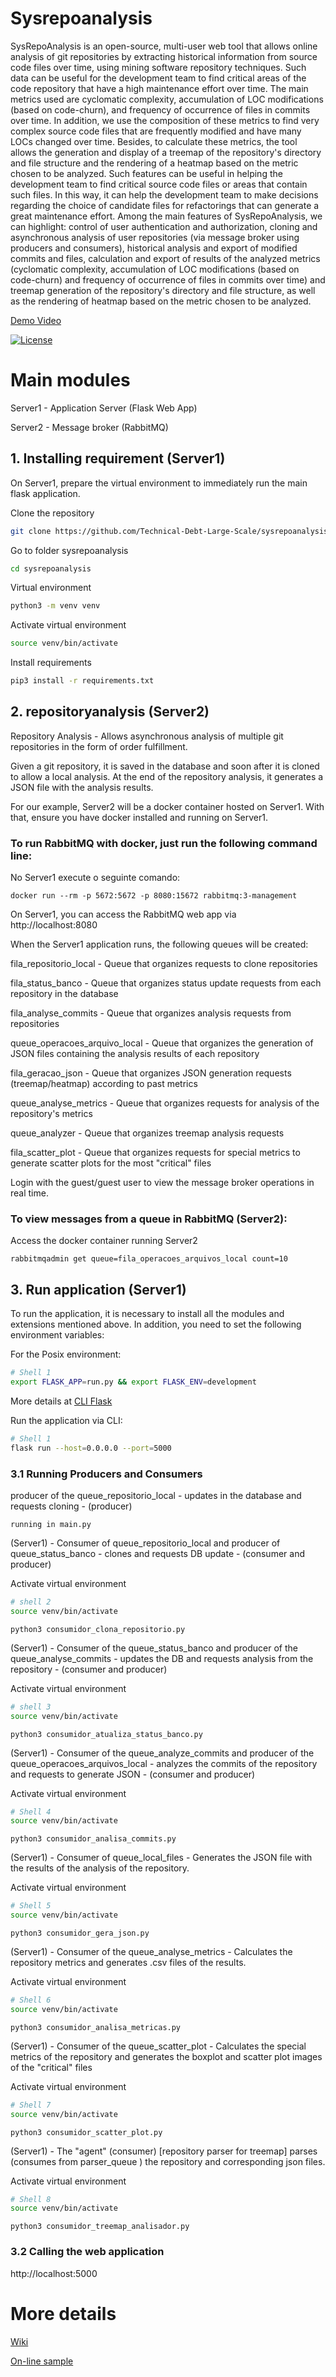 # Sysrepoanalysis

SysRepoAnalysis is an open-source, multi-user web tool that allows online analysis of git repositories by extracting historical information from source code files over time, using mining software repository techniques. Such data can be useful for the development team to find critical areas of the code repository that have a high maintenance effort over time. The main metrics used are cyclomatic complexity, accumulation of LOC modifications (based on code-churn), and frequency of occurrence of files in commits over time. In addition, we use the composition of these metrics to find very complex source code files that are frequently modified and have many LOCs changed over time. Besides,  to calculate these metrics, the tool allows the generation and display of a treemap of the repository's directory and file structure and the rendering of a heatmap based on the metric chosen to be analyzed. Such features can be useful in helping the development team to find critical source code files or areas that contain such files. In this way, it can help the development team to make decisions regarding the choice of candidate files for refactorings that can generate a great maintenance effort. Among the main features of SysRepoAnalysis, we can highlight: control of user authentication and authorization, cloning and asynchronous analysis of user repositories (via message broker using producers and consumers), historical analysis and export of modified commits and files, calculation and export of results of the analyzed metrics (cyclomatic complexity, accumulation of LOC modifications (based on code-churn) and frequency of occurrence of files in commits over time) and treemap generation of the repository's directory and file structure, as well as the rendering of heatmap based on the metric chosen to be analyzed. 

[Demo Video](https://youtu.be/AN36ICUpmRI)

[![License](https://img.shields.io/badge/License-BSD%202--Clause-orange.svg)](https://github.com/myplayareas/sysrepository/blob/master/LICENSE)

# Main modules

Server1 - Application Server (Flask Web App)

Server2 - Message broker (RabbitMQ)

## 1. Installing requirement (Server1)

On Server1, prepare the virtual environment to immediately run the main flask application.

Clone the repository
```bash
git clone https://github.com/Technical-Debt-Large-Scale/sysrepoanalysis.git
```

Go to folder sysrepoanalysis
```bash
cd sysrepoanalysis
```

Virtual environment
```bash
python3 -m venv venv
```

Activate virtual environment
```bash
source venv/bin/activate
```

Install requirements
```bash
pip3 install -r requirements.txt
```

## 2. repositoryanalysis (Server2)
Repository Analysis - Allows asynchronous analysis of multiple git repositories in the form of order fulfillment.

Given a git repository, it is saved in the database and soon after it is cloned to allow a local analysis. At the end of the repository analysis, it generates a JSON file with the analysis results.

For our example, Server2 will be a docker container hosted on Server1. With that, ensure you have docker installed and running on Server1.

### To run RabbitMQ with docker, just run the following command line:

No Server1 execute o seguinte comando: 
```
docker run --rm -p 5672:5672 -p 8080:15672 rabbitmq:3-management
```

On Server1, you can access the RabbitMQ web app via http://localhost:8080

When the Server1 application runs, the following queues will be created:

fila_repositorio_local - Queue that organizes requests to clone repositories

fila_status_banco - Queue that organizes status update requests from each repository in the database

fila_analyse_commits - Queue that organizes analysis requests from repositories

queue_operacoes_arquivo_local - Queue that organizes the generation of JSON files containing the analysis results of each repository

fila_geracao_json - Queue that organizes JSON generation requests (treemap/heatmap) according to past metrics

queue_analyse_metrics - Queue that organizes requests for analysis of the repository's metrics

queue_analyzer - Queue that organizes treemap analysis requests

fila_scatter_plot - Queue that organizes requests for special metrics to generate scatter plots for the most "critical" files

Login with the guest/guest user to view the message broker operations in real time.

### To view messages from a queue in RabbitMQ (Server2):

Access the docker container running Server2

```
rabbitmqadmin get queue=fila_operacoes_arquivos_local count=10
```

## 3. Run application (Server1)

To run the application, it is necessary to install all the modules and extensions mentioned above. In addition, you need to set the following environment variables:

For the Posix environment:
```bash
# Shell 1
export FLASK_APP=run.py && export FLASK_ENV=development
```
More details at [CLI Flask](https://flask.palletsprojects.com/en/2.0.x/cli/)

Run the application via CLI:
```bash
# Shell 1
flask run --host=0.0.0.0 --port=5000
```

### 3.1 Running Producers and Consumers

producer of the queue_repositorio_local - updates in the database and requests cloning - (producer)
```
running in main.py
```

(Server1) - Consumer of queue_repositorio_local and producer of queue_status_banco - clones and requests DB update - (consumer and producer)

Activate virtual environment
```bash
# shell 2
source venv/bin/activate
```
```
python3 consumidor_clona_repositorio.py
```

(Server1) - Consumer of the queue_status_banco and producer of the queue_analyse_commits - updates the DB and requests analysis from the repository - (consumer and producer)

Activate virtual environment
```bash
# shell 3
source venv/bin/activate
```
```
python3 consumidor_atualiza_status_banco.py
```

(Server1) - Consumer of the queue_analyze_commits and producer of the queue_operacoes_arquivos_local - analyzes the commits of the repository and requests to generate JSON - (consumer and producer)

Activate virtual environment
```bash
# Shell 4
source venv/bin/activate
```
```
python3 consumidor_analisa_commits.py
```

(Server1) - Consumer of queue_local_files - Generates the JSON file with the results of the analysis of the repository.

Activate virtual environment
```bash
# Shell 5
source venv/bin/activate
```
```
python3 consumidor_gera_json.py
```

(Server1) - Consumer of the queue_analyse_metrics - Calculates the repository metrics and generates .csv files of the results.

Activate virtual environment
```bash
# Shell 6
source venv/bin/activate
```
```
python3 consumidor_analisa_metricas.py
```

(Server1) - Consumer of the queue_scatter_plot - Calculates the special metrics of the repository and generates the boxplot and scatter plot images of the "critical" files

Activate virtual environment
```bash
# Shell 7
source venv/bin/activate
```
```
python3 consumidor_scatter_plot.py
```

(Server1) - The "agent" (consumer) [repository parser for treemap] parses (consumes from parser_queue ) the repository and corresponding json files.

Activate virtual environment
```bash
# Shell 8
source venv/bin/activate
```
```
python3 consumidor_treemap_analisador.py
```

### 3.2 Calling the web application

http://localhost:5000

# More details

[Wiki](https://github.com/Technical-Debt-Large-Scale/sysrepoanalysis/wiki)

[On-line sample](https://armandossrecife.github.io/kafka-treemap/)
